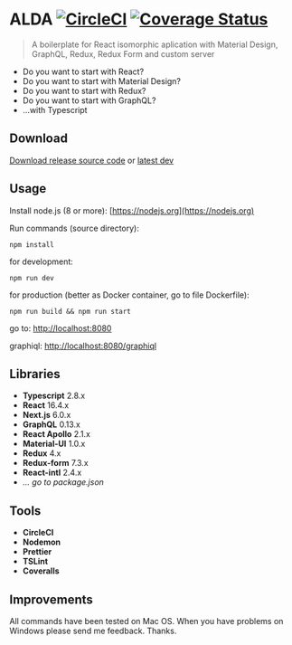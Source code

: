 # ALDA [![CircleCI](https://circleci.com/gh/ApiTreeCZ/alda/tree/dev.svg?style=shield&circle-token=:circle-token)](https://circleci.com/gh/ApiTreeCZ/alda/tree/dev) [![Coverage Status](https://coveralls.io/repos/github/ApiTreeCZ/alda/badge.svg?branch=dev)](https://coveralls.io/github/ApiTreeCZ/alda?branch=dev)

> A boilerplate for React isomorphic aplication with Material Design, GraphQL, Redux, Redux Form and custom server

*   Do you want to start with React?
*   Do you want to start with Material Design?
*   Do you want to start with Redux?
*   Do you want to start with GraphQL?
*   ...with Typescript

## Download

[Download release source code](https://github.com/ApiTreeCZ/alda/releases)
or
[latest dev](https://github.com/ApiTreeCZ/alda/archive/dev.zip)

## Usage

Install node.js (8 or more): [https://nodejs.org](https://nodejs.org)

Run commands (source directory):

`npm install`

for development:

`npm run dev`

for production (better as Docker container, go to file Dockerfile):

`npm run build && npm run start`

go to: [http://localhost:8080](http://localhost:8080)

graphiql: [http://localhost:8080/graphiql](http://localhost:8080/graphiql)

## Libraries

*   **Typescript** 2.8.x
*   **React** 16.4.x
*   **Next.js** 6.0.x
*   **GraphQL** 0.13.x
*   **React Apollo** 2.1.x
*   **Material-UI** 1.0.x
*   **Redux** 4.x
*   **Redux-form** 7.3.x
*   **React-intl** 2.4.x
*   _... go to package.json_

## Tools

*   **CircleCI**
*   **Nodemon**
*   **Prettier**
*   **TSLint**
*   **Coveralls**

## Improvements

All commands have been tested on Mac OS. When you have problems on Windows please send me feedback. Thanks.
